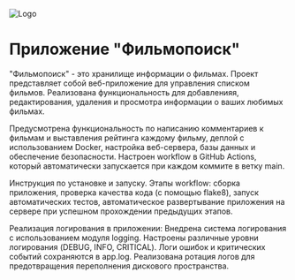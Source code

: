 ![Logo](file:///C:/Users/Miha/PycharmProjects/Diplomniy/Diplomniy/static/img/FP_logo2.png)
# Приложение "Фильмопоиск"
"Фильмопоиск" - это хранилище информации о фильмах. Проект представляет собой веб-приложение для управления списком фильмов. Реализована функциональность для добавленияя, редактирования, удаления и просмотра информации о ваших любимых фильмах. 

Предусмотрена функциональность по написанию комментариев к фильмам и выставления рейтинга каждому фильму, деплой с использованием Docker, настройка веб-сервера, базы данных и обеспечение безопасности. Настроен workflow в GitHub Actions, который автоматически запускается при каждом коммите в ветку main.

Инструкция по установке и запуску. Этапы workflow: сборка приложения, проверка качества кода (с помощью flake8), запуск автоматических тестов, автоматическое развертывание приложения на сервере при успешном прохождении предыдущих этапов.

Реализация логирования в приложении: Внедрена система логирования с использованием модуля logging. Настроены различные уровни логирования (DEBUG, INFO, CRITICAL). Логи ошибок и критических событий сохраняются в app.log. Реализована ротация логов для предотвращения переполнения дискового пространства.